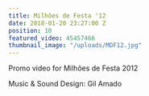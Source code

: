 ```yaml
---
title: Milhões de Festa '12
date: 2018-01-20 23:27:00 Z
position: 10
featured_video: 45457466
thumbnail_image: "/uploads/MDF12.jpg"
---
```


Promo video for Milhões de Festa 2012

Music & Sound Design: Gil Amado